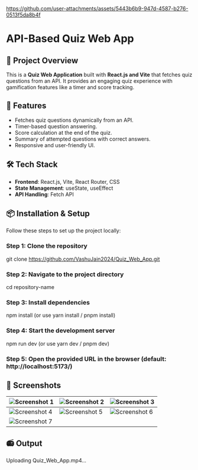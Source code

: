
https://github.com/user-attachments/assets/5443b6b9-947d-4587-b276-0513f5da8b4f
# API-Based Quiz Web App

## 🚀 Project Overview

This is a **Quiz Web Application** built with **React.js and Vite** that fetches quiz questions from an API. It provides an engaging quiz experience with gamification features like a timer and score tracking.

## 🌟 Features

- Fetches quiz questions dynamically from an API.
- Timer-based question answering.
- Score calculation at the end of the quiz.
- Summary of attempted questions with correct answers.
- Responsive and user-friendly UI.

## 🛠️ Tech Stack

- **Frontend**: React.js, Vite, React Router, CSS
- **State Management**: useState, useEffect
- **API Handling**: Fetch API

## 📦 Installation & Setup

Follow these steps to set up the project locally:

### Step 1: Clone the repository

git clone https://github.com/VashuJain2024/Quiz_Web_App.git

### Step 2: Navigate to the project directory

cd repository-name

### Step 3: Install dependencies

npm install (or use yarn install / pnpm install)

### Step 4: Start the development server

npm run dev (or use yarn dev / pnpm dev)

### Step 5: Open the provided URL in the browser (default: http://localhost:5173/)

## 📸 Screenshots

| ![Screenshot 1](https://github.com/user-attachments/assets/e9b43db9-fb52-49cc-bc23-025b6e9ab3b2) | ![Screenshot 2](https://github.com/user-attachments/assets/a8481110-7b77-4ea0-8adc-32efda9d8274) | ![Screenshot 3](https://github.com/user-attachments/assets/701240b9-1531-43b4-97e7-9566ad09beb7) |
|---------------------------------------------------------------------------------------------------|-------------------------------------------------------------------------------------------------|-------------------------------------------------------------------------------------------------|
| ![Screenshot 4](https://github.com/user-attachments/assets/f650181d-0435-473e-b2aa-2c2e4a0aee76) | ![Screenshot 5](https://github.com/user-attachments/assets/1034bdb2-94ee-4366-a583-15a3649a3e07) | ![Screenshot 6](https://github.com/user-attachments/assets/a38b0091-242e-42c9-901f-245ee78dee52) |
| ![Screenshot 7](https://github.com/user-attachments/assets/1b2186db-9645-45c7-bd6e-9afaa7ce3449) |                                                                                                 |                                                                                                 |

## 📻 Output
Uploading Quiz_Web_App.mp4…

